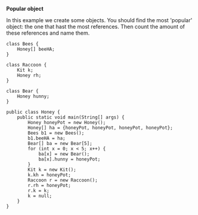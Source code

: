 **Popular object**

In this example we create some objects.
You should find the most 'popular' object: the one that hast the most references.
Then count the amount of these references and name them.

    class Bees {
        Honey[] beeHA;
    }
    
    class Raccoon {
        Kit k;
        Honey rh;
    }
    
    class Bear {
        Honey hunny;
    }
    
    public class Honey {
        public static void main(String[] args) {
            Honey honeyPot = new Honey();
            Honey[] ha = {honeyPot, honeyPot, honeyPot, honeyPot};
            Bees b1 = new Bees();
            b1.beeHA = ha;
            Bear[] ba = new Bear[5];
            for (int x = 0; x < 5; x++) {
                ba[x] = new Bear();
                ba[x].hunny = honeyPot;
            }
            Kit k = new Kit();
            k.kh = honeyPot;
            Raccoon r = new Raccoon();
            r.rh = honeyPot;
            r.k = k;
            k = null;
        }
    }